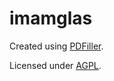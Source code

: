 # imamglas

Created using [PDFiller](https://github.com/drmacm/pdfiller).

Licensed under [AGPL](https://github.com/drmacm/imamglas/blob/master/LICENSE).
